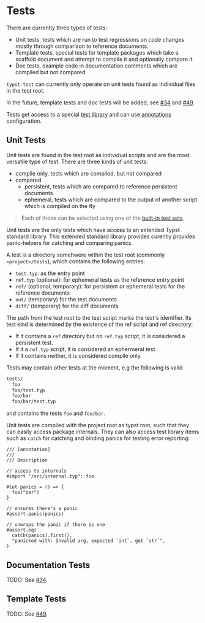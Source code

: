 # Tests

There are currently three types of tests:
- Unit tests, tests which are run to test regressions on code changes mostly through comparison to reference documents.
- Template tests, special tests for template packages which take a scaffold document and attempt to compile it and optionally compare it.
- Doc tests, example code in documentation comments which are compiled but not compared.

<div class="warning">

`typst-test` can currently only operate on unit tests found as individual files in the test root.

In the future, template tests and doc tests will be added, see [#34] and [#49].

</div>

Tests get access to a special [test library](./lib.md) and can use [annotations](./annotations.md) configuration.

## Unit Tests
Unit tests are found in the test root as individual scripts and are the most versatile type of test.
There are three kinds of unit tests:
- compile only, tests which are compiled, but not compared
- compared
  - persistent, tests which are compared to reference persistent documents
  - ephemeral, tests which are compared to the output of another script which is compiled on the fly

> Each of those can be selected using one of the [built-in test sets](../test-sets/built-in.md#constants).

Unit tests are the only tests which have access to an extended Typst standard library.
This extended standard library provides curently provides panic-helpers for catching and comparing panics.

A test is a directory somehwere within the test root (commonly `<project>/tests`), which contains the following entries:
- `test.typ`: as the entry point
- `ref.typ` (optional): for ephemeral tests as the reference entry point
- `ref/` (optional, temporary): for persistent or ephemeral tests for the reference documents
- `out/` (temporary) for the test documents
- `diff/` (temporary) for the diff documents

The path from the test root to the test script marks the test's identifier. Its test kind is determined by the existence of the ref script and ref directory:
- If it contains a `ref` directory but no `ref.typ` script, it is considered a persistent test.
- If it a `ref.typ` script, it is considered an ephermeral test.
- If it contains neither, it is considered compile only.

Tests may contain other tests at the moment, e.g the following is valid
```txt
tests/
  foo
  foo/test.typ
  foo/bar
  foo/bar/test.typ
```

and contains the tests `foo` and `foo/bar`.

Unit tests are compiled with the project root as typst root, such that they can easily access package internals.
They can also access test library items such as `catch` for catching and binding panics for testing error reporting:

```typst
/// [annotation]
///
/// Description

// access to internals
#import "/src/internal.typ": foo

#let panics = () => {
  foo("bar")
}

// ensures there's a panic
#assert-panic(panics)

// unwraps the panic if there is one
#assert.eq(
  catch(panics).first(),
  "panicked with: Invalid arg, expected `int`, got `str`",
)
```

## Documentation Tests
TODO: See [#34].

## Template Tests
TODO: See [#49].

[#34]: https://github.com/tingerrr/typst-test/issues/34
[#49]: https://github.com/tingerrr/typst-test/issues/49

